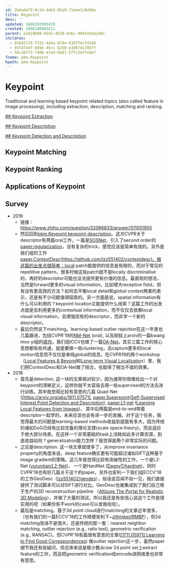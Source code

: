 ```yaml
---
id: 2b4ada79-0c24-4eb3-85a9-71aee1c0ddbe
title: Keypoint
desc: ''
updated: 1606202995429
created: 1606186005411
parent: e242db80-0342-4530-836c-9045e5da2d0c
children:
  - 83b92178-7312-4a5a-87de-63d7fdcfd1dd
  - 93f47e4f-849b-45cc-b250-e3d674c20b7f
  - 58c26f73-7486-4fe9-84d1-5ffc3bffebb7
fname: pkm.Keypoint
hpath: pkm.Keypoint
---
```

# Keypoint

Traditional and learning based keypoint related topics (also called feature in image processing), including extraction, description, matching and ranking.

[## Keypoint Extraction](58c26f73-7486-4fe9-84d1-5ffc3bffebb7)

[## Keypoint Description](83b92178-7312-4a5a-87de-63d7fdcfd1dd)

[## Keypoint Detection and Description](93f47e4f-849b-45cc-b250-e3d674c20b7f)

## Keypoint Matching

## Keypoint Ranking

## Applications of Keypoint

## Survey

- 2019
  - 链接：<https://www.zhihu.com/question/32066833/answer/511051905>
  - 然后回到[pkm.Keypoint.keypoint-description](83b92178-7312-4a5a-87de-63d7fdcfd1dd)。这次CVPR关于descriptor有两篇oral工作，一篇是[SOSNet](https//github.com/yuruntian/SOSNet)，引入了second order的[paper.regularization](5f38e63d-f532-47bf-83cf-6738e4ad9c16)，没有复杂的trick，感觉应该是简单有效的。另外是我们组的工作[paper.ContextDesc](a8d8c73a-30c0-48da-851c-c1e7d7391136)(<https://github.com/lzx551402/contextdesc)。做这篇的出发点很简单：local> patch能提供的信息是有限的，而对于常见的repetitive pattern，很多时候这些patch就不是locally discriminative的，再好的descriptor可能也没法提供更有价值的信息。最直观的想法，当然是forward更多的visual information，比如增大receptive field，但有没有更高效的方法？如何去平衡local detail和global context两者的表示，还是有不少问题值得探索的。另一方面是说，spatial information有什么可以利用的？keypoint location又能提供什么线索？这篇工作的出发点就是去利用更多的contextual information，而不仅仅去依赖local visual information，去增强现有的descriptor，而非学一个新的descriptor。
  - 最后仍然说下matching。learning-based outlier rejection在这一年里也几篇跟进，包括CVPR'19的[NM-Net](https://arxiv.org/abs/1904.00320) (oral), 以及刚挂上arxiv的一篇kwang moo yi组的[续作](https://arxiv.org/abs/1907.02545)。我们组ICCV也做了一篇[OA-Net](https://arxiv.org/abs/1908.04964)。其实三篇工作的核心思想都有些共通，就是要做一些clustering，去capture更多的local motion信息而不仅仅是单纯global的信息。在CVPR19的两个workshop（[Local Features & Beyond](https://image-matching-workshop.github.io/leaderboard/)和[Long-term Visual Localizatio](https://www.visuallocalization.net/workshop/cvpr/2019/)n）里，我们把ContextDesc和OA-Net做了结合，也取得了相当不错的效果。
- 2018
  - 首先是detection, 这一块的文章相对较少，因为通常你很难给出一个对keypoint的清晰定义，这样你就不太容易去用一些supervised的方法去进行训练。其中我觉得比较有意思的几篇 Quad-Net ([https://arxiv.org/abs/1611.07571], [paper.Superpoint](52dc650e-80ec-49d3-a804-23df714f1469)([Self-Supervised Interest Point Detection and Description](https://arxiv.org/abs/1712.07629)), [paper.Lf-net](ea955b41-613c-4ca4-adf9-2ee7b5cf7740) ([Learning Local Features from Images](https://arxiv.org/abs/1805.09662))， 其中后两篇是end-to-end带着descriptor一起学的，未来应该也会有进一步的发展。对于这个任务，我觉得最大的问题是learning-based methods收益到底能有多大，因为传统的诸如DoG已经有比较完备的理论支撑(scale space theory)，而且适应于绝大部分场景。在这样一个非常基础的task上消耗如此多计算资源，到底收益如何？generalization能力怎样？我觉得是两个非常实际的问题。
  - 之后是description. 这一块文章就很多了，从improve invariance property的角度来说，deep feature确实更有可能超过诸如SIFT这种基于image gradient的策略。这几年我觉得比较有突破性的工作，一个是L2-Net ([yuruntian/L2-Net](https://link.zhihu.com/?target=https%3A//github.com/yuruntian/L2-Net))， 一个是HardNet ([DagnyT/hardnet](https://link.zhihu.com/?target=https%3A//github.com/DagnyT/hardnet))，同时CVPR'18也有好几篇关于这个的paper。另外也安利一下我们组ECCV'18的工作GeoDesc（[lzx551402/geodes](https://link.zhihu.com/?target=https%3A//github.com/lzx551402/geodesc)），俗话说百闻不如一见，我们直接提供了测试脚本可以对SIFT进行对比。GeoDesc也被集成到了我们自己用于生产的3D reconstruction pipeline （[Altizure The Portal for Realistic 3D Modeling](https://www.altizure.com/)），并做了大量的测试，所以我还是有些信心说这个工作是很实用的吧（如果你有不work的case可以发我哈哈）。
  - 最后是matching。基于3d point cloud进行matching的文章近年很多，（也有我们的一篇ECCV'18的工作顺便安利下~[zlthinker/RMBP](https://github.com/zlthinker/RMBP)），但2d matching改进不是很大，还是传统的那一套：nearest neighbor matching, outlier rejection (e.g., ratio test), geometric verification (e.g., RANSAC)。但CVPR'18有篇很有意思的文章([\[1711.05971\] Learning to Find Good Correspondences](https://arxiv.org/abs/1711.05971)) 做outlier rejection这一步，虽然paper细节我还有些疑问，但总体来说是极少数从raw 2d point set上extract feature的工作，而且把geometric verification给encode进网络里也非常有意思。

